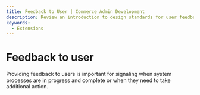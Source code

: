 ```yaml
---
title: Feedback to User | Commerce Admin Development
description: Review an introduction to design standards for user feedback in the Adobe Commerce and Magento Open Source Admin application.
keywords:
  - Extensions
---
```


# Feedback to user

Providing feedback to users is important for signaling when system processes are in progress and complete or when they need to take additional action.
